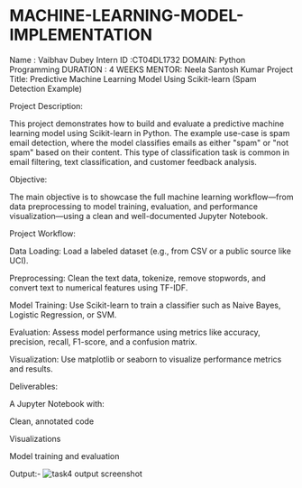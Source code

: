 # MACHINE-LEARNING-MODEL-IMPLEMENTATION
Name :  Vaibhav Dubey Intern ID :CT04DL1732 DOMAIN: Python Programming DURATION : 4 WEEKS MENTOR: Neela Santosh Kumar Project Title: Predictive Machine Learning Model Using Scikit-learn (Spam Detection Example)

Project Description:

This project demonstrates how to build and evaluate a predictive machine learning model using Scikit-learn in Python. The example use-case is spam email detection, where the model classifies emails as either "spam" or "not spam" based on their content. This type of classification task is common in email filtering, text classification, and customer feedback analysis.

Objective:

The main objective is to showcase the full machine learning workflow—from data preprocessing to model training, evaluation, and performance visualization—using a clean and well-documented Jupyter Notebook.

Project Workflow:

Data Loading: Load a labeled dataset (e.g., from CSV or a public source like UCI).

Preprocessing: Clean the text data, tokenize, remove stopwords, and convert text to numerical features using TF-IDF.

Model Training: Use Scikit-learn to train a classifier such as Naive Bayes, Logistic Regression, or SVM.

Evaluation: Assess model performance using metrics like accuracy, precision, recall, F1-score, and a confusion matrix.

Visualization: Use matplotlib or seaborn to visualize performance metrics and results.

Deliverables:

A Jupyter Notebook with:

Clean, annotated code

Visualizations

Model training and evaluation

Output:-
                     ![task4 output screenshot](https://github.com/user-attachments/assets/0f59c778-e91f-4b0d-a579-aa799109bb16)

